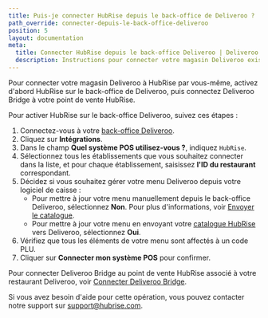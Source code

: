```yaml
---
title: Puis-je connecter HubRise depuis le back-office de Deliveroo ?
path_override: connecter-depuis-le-back-office-deliveroo
position: 5
layout: documentation
meta:
  title: Connecter HubRise depuis le back-office Deliveroo | Deliveroo FAQs | HubRise
  description: Instructions pour connecter votre magasin Deliveroo existant à HubRise directement depuis le back-office de Deliveroo.
---
```


Pour connecter votre magasin Deliveroo à HubRise par vous-même, activez d'abord HubRise sur le back-office de Deliveroo, puis connectez Deliveroo Bridge à votre point de vente HubRise.

Pour activer HubRise sur le back-office Deliveroo, suivez ces étapes :

1. Connectez-vous à votre [back-office Deliveroo](https://restaurant-hub.deliveroo.net/).
1. Cliquez sur **Intégrations**.
1. Dans le champ **Quel système POS utilisez-vous ?**, indiquez `HubRise`.
1. Sélectionnez tous les établissements que vous souhaitez connecter dans la liste, et pour chaque établissement, saisissez **l'ID du restaurant** correspondant.
1. Décidez si vous souhaitez gérer votre menu Deliveroo depuis votre logiciel de caisse :
   - Pour mettre à jour votre menu manuellement depuis le back-office Deliveroo, sélectionnez **Non**. Pour plus d'informations, voir [Envoyer le catalogue](/apps/deliveroo/envoi-catalogue).
   - Pour mettre à jour votre menu en envoyant votre [catalogue HubRise](/apps/deliveroo/envoi-catalogue) vers Deliveroo, sélectionnez **Oui**.
1. Vérifiez que tous les éléments de votre menu sont affectés à un code PLU.
1. Cliquer sur **Connecter mon système POS** pour confirmer.

Pour connecter Deliveroo Bridge au point de vente HubRise associé à votre restaurant Deliveroo, voir [Connecter Deliveroo Bridge](/apps/deliveroo/connexion-hubrise#connect).

Si vous avez besoin d'aide pour cette opération, vous pouvez contacter notre support sur support@hubrise.com.